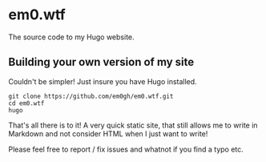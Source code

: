 # em0.wtf

The source code to my Hugo website.

## Building your own version of my site
Couldn't be simpler! Just insure you have Hugo installed.

```
git clone https://github.com/em0gh/em0.wtf.git
cd em0.wtf
hugo
```

That's all there is to it! A very quick static site, that still allows me to write in Markdown and not consider HTML when I just want to write!


Please feel free to report / fix issues and whatnot if you find a typo etc.
